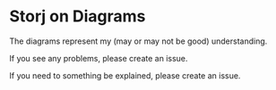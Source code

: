 # Storj on Diagrams

The diagrams represent my (may or may not be good) understanding.

If you see any problems, please create an issue.

If you need to something be explained, please create an issue.
